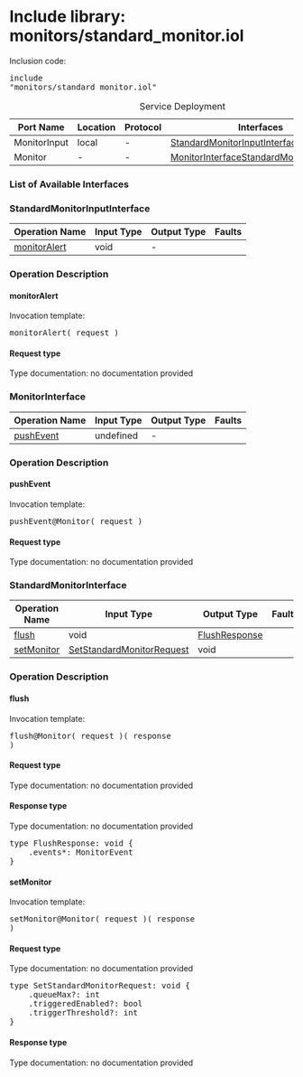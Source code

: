 # Include library: monitors/standard_monitor.iol

Inclusion code: <pre>include "monitors/standard_monitor.iol"</pre>

<table>
  <caption>Service Deployment</caption>
  <thead>
    <tr>
      <th>Port Name</th>
      <th>Location</th>
      <th>Protocol</th>
      <th>Interfaces</th>
    </tr>
  </thead>
  <tbody>
    <tr>
      <td>MonitorInput</td>
      <td>local</td>
      <td>-</td>
      <td><a href="#StandardMonitorInputInterface">StandardMonitorInputInterface</a></td>
    </tr>
    <tr>
      <td>Monitor</td>
      <td>-</td>
      <td>-</td>
      <td><a href="#MonitorInterface">MonitorInterface</a><a href="#StandardMonitorInterface">StandardMonitorInterface</a></td>
    </tr>
  </tbody>
</table>

<h3>List of Available Interfaces</h3>

<h3 id="StandardMonitorInputInterface">StandardMonitorInputInterface</h3>

<table>
  <thead>
    <tr>
      <th>Operation Name</th>
      <th>Input Type</th>
      <th>Output Type</th>
      <th>Faults</th>
    </tr>
  </thead>
  <tbody>
    <tr>
      <td><a href="#monitorAlert">monitorAlert</a></td>
      <td>void</td>
      <td> - </td>
      <td>
      </td>
    </tr>
  </tbody>
</table>

### Operation Description



<h4 id="monitorAlert">monitorAlert</h4>



Invocation template: <pre>monitorAlert( request )</pre>

<h4>Request type</h4>

Type documentation: no documentation provided 











<h3 id="MonitorInterface">MonitorInterface</h3>

<table>
  <thead>
    <tr>
      <th>Operation Name</th>
      <th>Input Type</th>
      <th>Output Type</th>
      <th>Faults</th>
    </tr>
  </thead>
  <tbody>
    <tr>
      <td><a href="#pushEvent">pushEvent</a></td>
      <td>undefined</a></td>
      <td> - </td>
      <td>
      </td>
    </tr>
  </tbody>
</table>

### Operation Description



<h4 id="pushEvent">pushEvent</h4>



Invocation template: <pre>pushEvent@Monitor( request )</pre>

<h4>Request type</h4>

Type documentation: no documentation provided 










<h3 id="StandardMonitorInterface">StandardMonitorInterface</h3>

<table>
  <thead>
    <tr>
      <th>Operation Name</th>
      <th>Input Type</th>
      <th>Output Type</th>
      <th>Faults</th>
    </tr>
  </thead>
  <tbody>
    <tr>
      <td><a href="#flush">flush</a></td>
      <td>void</td>
      <td><a href="#FlushResponse">FlushResponse</a></td>
      <td>
      </td>
    </tr>
    <tr>
      <td><a href="#setMonitor">setMonitor</a></td>
      <td><a href="#SetStandardMonitorRequest">SetStandardMonitorRequest</a></td>
      <td>void</td>
      <td>
      </td>
    </tr>
  </tbody>
</table>

### Operation Description



<h4 id="flush">flush</h4>



Invocation template: <pre>flush@Monitor( request )( response )</pre>

<h4>Request type</h4>

Type documentation: no documentation provided 



<h4 id="FlushResponse">Response type</h4>
Type documentation: no documentation provided 
<pre>type FlushResponse: void {
	.events*: MonitorEvent
}</pre>






<h4 id="setMonitor">setMonitor</h4>



Invocation template: <pre>setMonitor@Monitor( request )( response )</pre>

<h4 id="SetStandardMonitorRequest">Request type</h4>

Type documentation: no documentation provided 
<pre>type SetStandardMonitorRequest: void {
	.queueMax?: int
	.triggeredEnabled?: bool
	.triggerThreshold?: int
}</pre>


<h4>Response type</h4>
Type documentation: no documentation provided 










